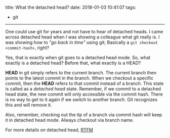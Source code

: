 title: What the detached head?
date: 2018-01-03 10:41:07
tags:
  - git
---
One could use git for years and not have to hear of detached heads. I came across detached head when I was showing a colleague what git really is. I was showing how to *"go back in time"* using git; Basically a `git checkout <commit-hash>`, right?

Yes, that is exactly when git goes to a detached head mode. So, what exactly is a detached head? Before that, what exactly is a HEAD?

**HEAD** in git simply refers to the current branch. The current branch then points to the latest commit in the branch. When we checkout a specific commit, then the **HEAD** refers to that commit instead of a branch. This state is called as a *detached head* state. Remember, if we commit to a detached head state, the new commit will only accessible via the commit hash. There is no way to get to it again if we switch to another branch. Git recognizes this and will remove it.

Also, remember, checking out the tip of a branch via commit hash will keep it in detached head mode. Always checkout via branch name.

For more details on detached head, [RTFM](https://git-scm.com/docs/git-checkout#_detached_head)
